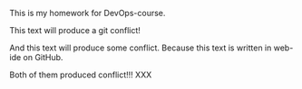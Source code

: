 This is my homework for DevOps-course.


This text will produce a git conflict!

And this text will produce some conflict.
Because this text is written in web-ide on GitHub.

Both of them produced conflict!!!
XXX
